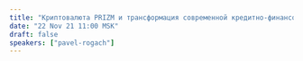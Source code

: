 ```yaml
---
title: "Криптовалюта PRIZM и трансформация современной кредитно-финансовой системы"
date: "22 Nov 21 11:00 MSK"
draft: false
speakers: ["pavel-rogach"]
---
```


